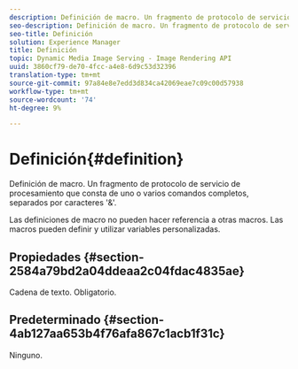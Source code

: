```yaml
---
description: Definición de macro. Un fragmento de protocolo de servicio de procesamiento que consta de uno o varios comandos completos, separados por caracteres '&'.
seo-description: Definición de macro. Un fragmento de protocolo de servicio de procesamiento que consta de uno o varios comandos completos, separados por caracteres '&'.
seo-title: Definición
solution: Experience Manager
title: Definición
topic: Dynamic Media Image Serving - Image Rendering API
uuid: 3860cf79-de70-4fcc-a4e8-6d9c53d32396
translation-type: tm+mt
source-git-commit: 97a84e8e7edd3d834ca42069eae7c09c00d57938
workflow-type: tm+mt
source-wordcount: '74'
ht-degree: 9%

---
```



# Definición{#definition}

Definición de macro. Un fragmento de protocolo de servicio de procesamiento que consta de uno o varios comandos completos, separados por caracteres &#39;&amp;&#39;.

Las definiciones de macro no pueden hacer referencia a otras macros. Las macros pueden definir y utilizar variables personalizadas.

## Propiedades {#section-2584a79bd2a04ddeaa2c04fdac4835ae}

Cadena de texto. Obligatorio.

## Predeterminado {#section-4ab127aa653b4f76afa867c1acb1f31c}

Ninguno.
